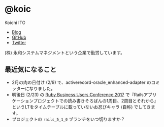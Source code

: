 # @koic

Koichi ITO

- [Blog](http://koic.hatenablog.com/)
- [GitHub](https://github.com/koic)
- [Twitter](https://twitter.com/koic)

(株) 永和システムマネジメントという企業で勤労しています。

## 最近気になること

- 2月の肉の日付け (2/9) で、activerecord-oracle_enhanced-adapter のコミッターになりました。
- 明後日 (2/23) の [Ruby Business Users Conference 2017](http://www.rubybusiness-conf.org/) で『Railsアプリケーションプロジェクトでの読み書きそろばんの1周目、2周目とそれから』というLTをタイムテーブルに載っていないお忍びキャラ (自称) でしてきます。
- プロジェクトの `rails_5_1_0` ブランチをいつ切りますか？
